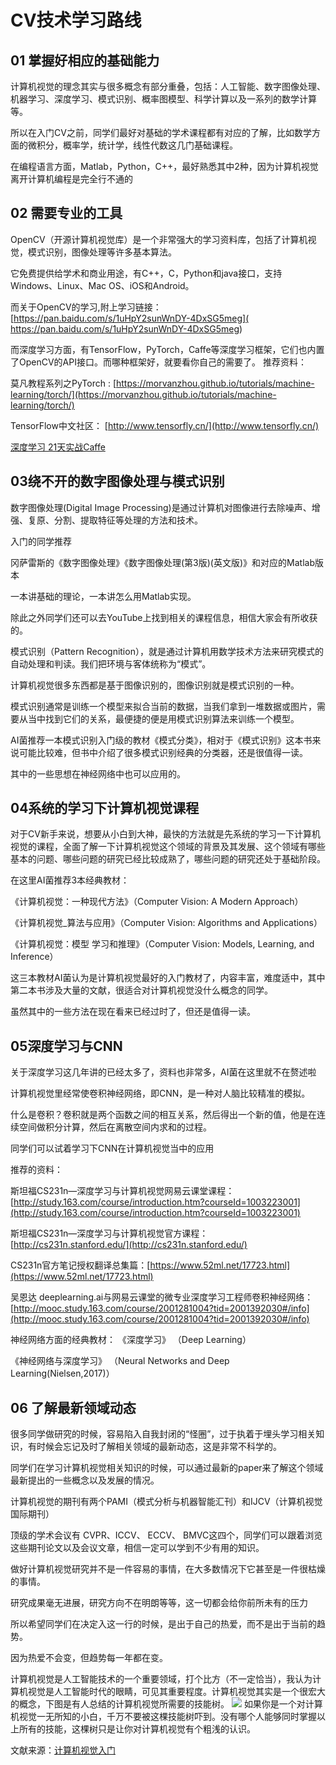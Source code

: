 # CV技术学习路线
## 01 掌握好相应的基础能力
计算机视觉的理念其实与很多概念有部分重叠，包括：人工智能、数字图像处理、机器学习、深度学习、模式识别、概率图模型、科学计算以及一系列的数学计算等。

所以在入门CV之前，同学们最好对基础的学术课程都有对应的了解，比如数学方面的微积分，概率学，统计学，线性代数这几门基础课程。

在编程语言方面，Matlab，Python，C++，最好熟悉其中2种，因为计算机视觉离开计算机编程是完全行不通的

## 02 需要专业的工具
OpenCV（开源计算机视觉库）是一个非常强大的学习资料库，包括了计算机视觉，模式识别，图像处理等许多基本算法。

它免费提供给学术和商业用途，有C++，C，Python和java接口，支持Windows、Linux、Mac OS、iOS和Android。

而关于OpenCV的学习,附上学习链接：
[https://pan.baidu.com/s/1uHpY2sunWnDY-4DxSG5meg]( https://pan.baidu.com/s/1uHpY2sunWnDY-4DxSG5meg)

而深度学习方面，有TensorFlow，PyTorch，Caffe等深度学习框架，它们也内置了OpenCV的API接口。而哪种框架好，就要看你自己的需要了。
推荐资料：

莫凡教程系列之PyTorch :
[https://morvanzhou.github.io/tutorials/machine-learning/torch/](https://morvanzhou.github.io/tutorials/machine-learning/torch/)

TensorFlow中文社区：
[http://www.tensorfly.cn/](http://www.tensorfly.cn/)

[深度学习 21天实战Caffe](http://mp.weixin.qq.com/s?__biz=MzU4NzE2MTgyNQ==&mid=2247484795&idx=2&sn=a140796f4cf025ddff006ee4e1b6609f&chksm=fdf10cf5ca8685e351aef72e977c77e4caa80426f2eea60ac07ae7852e89eb48b353f561b130&scene=21#wechat_redirect)

## 03绕不开的数字图像处理与模式识别
数字图像处理(Digital Image Processing)是通过计算机对图像进行去除噪声、增强、复原、分割、提取特征等处理的方法和技术。

入门的同学推荐

冈萨雷斯的《数字图像处理》《数字图像处理(第3版)(英文版)》和对应的Matlab版本

一本讲基础的理论，一本讲怎么用Matlab实现。

除此之外同学们还可以去YouTube上找到相关的课程信息，相信大家会有所收获的。

模式识别（Pattern Recognition），就是通过计算机用数学技术方法来研究模式的自动处理和判读。我们把环境与客体统称为“模式”。

计算机视觉很多东西都是基于图像识别的，图像识别就是模式识别的一种。

模式识别通常是训练一个模型来拟合当前的数据，当我们拿到一堆数据或图片，需要从当中找到它们的关系，最便捷的便是用模式识别算法来训练一个模型。

AI菌推荐一本模式识别入门级的教材《模式分类》，相对于《模式识别》这本书来说可能比较难，但书中介绍了很多模式识别经典的分类器，还是很值得一读。

其中的一些思想在神经网络中也可以应用的。

## 04系统的学习下计算机视觉课程
对于CV新手来说，想要从小白到大神，最快的方法就是先系统的学习一下计算机视觉的课程，全面了解一下计算机视觉这个领域的背景及其发展、这个领域有哪些基本的问题、哪些问题的研究已经比较成熟了，哪些问题的研究还处于基础阶段。

在这里AI菌推荐3本经典教材：

《计算机视觉：一种现代方法》（Computer Vision: A Modern Approach）

《计算机视觉_算法与应用》（Computer Vision: Algorithms and Applications）

《计算机视觉：模型 学习和推理》（Computer Vision: Models, Learning, and Inference）

这三本教材AI菌认为是计算机视觉最好的入门教材了，内容丰富，难度适中，其中第二本书涉及大量的文献，很适合对计算机视觉没什么概念的同学。

虽然其中的一些方法在现在看来已经过时了，但还是值得一读。

## 05深度学习与CNN
关于深度学习这几年讲的已经太多了，资料也非常多，AI菌在这里就不在赘述啦

计算机视觉里经常使卷积神经网络，即CNN，是一种对人脑比较精准的模拟。

什么是卷积？卷积就是两个函数之间的相互关系，然后得出一个新的值，他是在连续空间做积分计算，然后在离散空间内求和的过程。

同学们可以试着学习下CNN在计算机视觉当中的应用

推荐的资料：

斯坦福CS231n—深度学习与计算机视觉网易云课堂课程：[http://study.163.com/course/introduction.htm?courseId=1003223001](http://study.163.com/course/introduction.htm?courseId=1003223001)

斯坦福CS231n—深度学习与计算机视觉官方课程：[http://cs231n.stanford.edu/](http://cs231n.stanford.edu/)

CS231n官方笔记授权翻译总集篇：[https://www.52ml.net/17723.html](https://www.52ml.net/17723.html)

吴恩达 deeplearning.ai与网易云课堂的微专业深度学习工程师卷积神经网络：[http://mooc.study.163.com/course/2001281004?tid=2001392030#/info](http://mooc.study.163.com/course/2001281004?tid=2001392030#/info)

神经网络方面的经典教材：
《深度学习》
（Deep Learning）

《神经⽹络与深度学习》
（Neural Networks and Deep Learning(Nielsen,2017)）

## 06 了解最新领域动态

很多同学做研究的时候，容易陷入自我封闭的“怪圈”，过于执着于埋头学习相关知识，有时候会忘记及时了解相关领域的最新动态，这是非常不科学的。

同学们在学习计算机视觉相关知识的时候，可以通过最新的paper来了解这个领域最新提出的一些概念以及发展的情况。

计算机视觉的期刊有两个PAMI（模式分析与机器智能汇刊）和IJCV（计算机视觉国际期刊）

顶级的学术会议有 CVPR、ICCV、 ECCV、 BMVC这四个，同学们可以跟着浏览这些期刊论文以及会议文章，相信一定可以学到不少有用的知识。


做好计算机视觉研究并不是一件容易的事情，在大多数情况下它甚至是一件很枯燥的事情。

研究成果毫无进展，研究方向不在明朗等等，这一切都会给你前所未有的压力

所以希望同学们在决定入这一行的时候，是出于自己的热爱，而不是出于当前的趋势。

因为热爱不会变，但趋势每一年都在变。


计算机视觉是人工智能技术的一个重要领域，打个比方（不一定恰当），我认为计算机视觉是人工智能时代的眼睛，可见其重要程度。计算机视觉其实是一个很宏大的概念，下图是有人总结的计算机视觉所需要的技能树。
![](https://img-blog.csdn.net/20180313200540824?watermark/2/text/Ly9ibG9nLmNzZG4ubmV0L2VsZWN0ZWNoNg==/font/5a6L5L2T/fontsize/400/fill/I0JBQkFCMA==/dissolve/70) 
如果你是一个对计算机视觉一无所知的小白，千万不要被这棵技能树吓到。没有哪个人能够同时掌握以上所有的技能，这棵树只是让你对计算机视觉有个粗浅的认识。

文献来源：[计算机视觉入门](https://blog.csdn.net/gdengden/article/details/80369458)